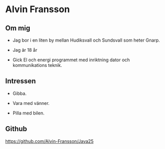 # Alvin Fransson

## Om mig

- Jag bor i en liten by mellan Hudiksvall och Sundsvall som heter Gnarp.

- Jag är 18 år

- Gick El och energi programmet med inriktning dator och kommunikations teknik.

## Intressen

- Gibba.

- Vara med vänner.

- Pilla med bilen.

## Github
https://github.com/Alvin-Fransson/Java25 